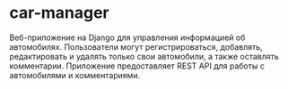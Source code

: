 # car-manager
Веб-приложение на Django для управления информацией об автомобилях. Пользователи могут регистрироваться, добавлять, редактировать и удалять только свои автомобили, а также оставлять комментарии. Приложение предоставляет REST API для работы с автомобилями и комментариями.
